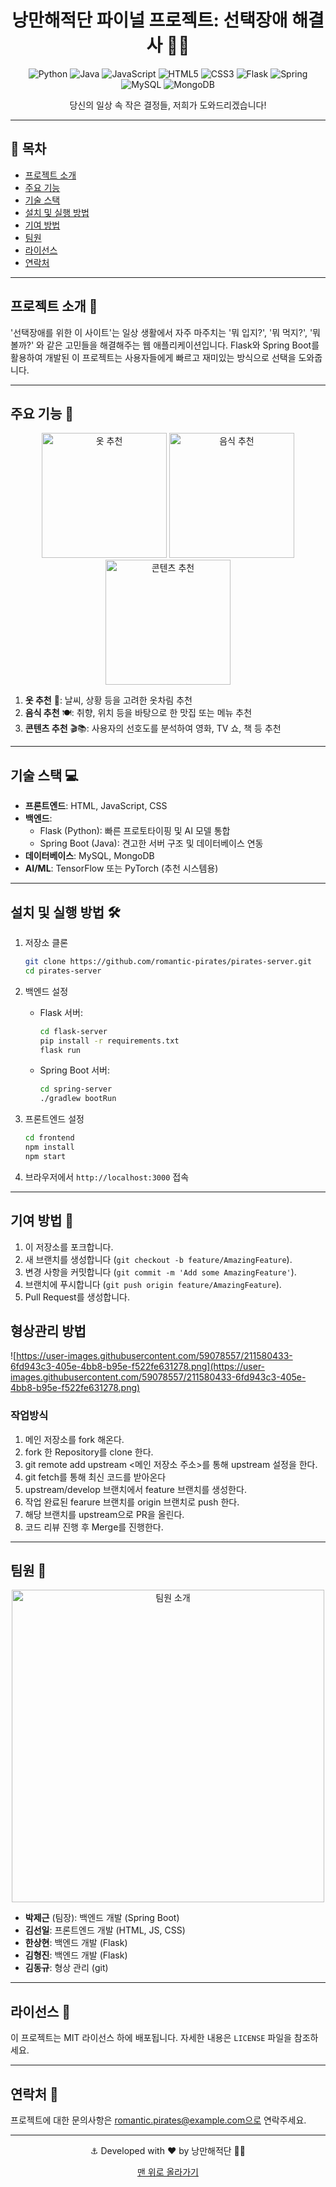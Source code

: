 <div align="center">

  # 낭만해적단 파이널 프로젝트: 선택장애 해결사 🏴‍☠️

  ![Python](https://img.shields.io/badge/python-3670A0?style=for-the-badge&logo=python&logoColor=ffdd54)
  ![Java](https://img.shields.io/badge/java-%23ED8B00.svg?style=for-the-badge&logo=openjdk&logoColor=white)
  ![JavaScript](https://img.shields.io/badge/javascript-%23323330.svg?style=for-the-badge&logo=javascript&logoColor=%23F7DF1E)
  ![HTML5](https://img.shields.io/badge/html5-%23E34F26.svg?style=for-the-badge&logo=html5&logoColor=white)
  ![CSS3](https://img.shields.io/badge/css3-%231572B6.svg?style=for-the-badge&logo=css3&logoColor=white)
  ![Flask](https://img.shields.io/badge/flask-%23000.svg?style=for-the-badge&logo=flask&logoColor=white)
  ![Spring](https://img.shields.io/badge/springboot-%236DB33F.svg?style=for-the-badge&logo=spring&logoColor=white)
  ![MySQL](https://img.shields.io/badge/mysql-%2300f.svg?style=for-the-badge&logo=mysql&logoColor=white)
  ![MongoDB](https://img.shields.io/badge/MongoDB-%234ea94b.svg?style=for-the-badge&logo=mongodb&logoColor=white)

  당신의 일상 속 작은 결정들, 저희가 도와드리겠습니다!
</div>

---

## 📌 목차
- [프로젝트 소개](#프로젝트-소개-)
- [주요 기능](#주요-기능-)
- [기술 스택](#기술-스택-)
- [설치 및 실행 방법](#설치-및-실행-방법-)
- [기여 방법](#기여-방법-)
- [팀원](#팀원-)
- [라이선스](#라이선스-)
- [연락처](#연락처-)

---

## 프로젝트 소개 🚀

<div align="center">

</div>

'선택장애를 위한 이 사이트'는 일상 생활에서 자주 마주치는 '뭐 입지?', '뭐 먹지?', '뭐 볼까?' 와 같은 고민들을 해결해주는 웹 애플리케이션입니다. Flask와 Spring Boot를 활용하여 개발된 이 프로젝트는 사용자들에게 빠르고 재미있는 방식으로 선택을 도와줍니다.

---

## 주요 기능 🌟

<div align="center">
  <img src="https://raw.githubusercontent.com/FortAwesome/Font-Awesome/6.x/svgs/solid/shirt.svg" alt="옷 추천" width="200px">
  <img src="https://raw.githubusercontent.com/FortAwesome/Font-Awesome/6.x/svgs/solid/utensils.svg" alt="음식 추천" width="200px">
  <img src="https://raw.githubusercontent.com/FortAwesome/Font-Awesome/6.x/svgs/solid/film.svg" alt="콘텐츠 추천" width="200px">
</div>

1. **옷 추천** 👚: 날씨, 상황 등을 고려한 옷차림 추천
2. **음식 추천** 🍽️: 취향, 위치 등을 바탕으로 한 맛집 또는 메뉴 추천
3. **콘텐츠 추천** 🎬📚: 사용자의 선호도를 분석하여 영화, TV 쇼, 책 등 추천

---

## 기술 스택 💻

<div align="center">

</div>

- **프론트엔드**: HTML, JavaScript, CSS
- **백엔드**: 
  - Flask (Python): 빠른 프로토타이핑 및 AI 모델 통합
  - Spring Boot (Java): 견고한 서버 구조 및 데이터베이스 연동
- **데이터베이스**: MySQL, MongoDB
- **AI/ML**: TensorFlow 또는 PyTorch (추천 시스템용)

---

## 설치 및 실행 방법 🛠️

1. 저장소 클론
   ```bash
   git clone https://github.com/romantic-pirates/pirates-server.git
   cd pirates-server
   ```

2. 백엔드 설정
   - Flask 서버:
     ```bash
     cd flask-server
     pip install -r requirements.txt
     flask run
     ```
   - Spring Boot 서버:
     ```bash
     cd spring-server
     ./gradlew bootRun
     ```

3. 프론트엔드 설정
   ```bash
   cd frontend
   npm install
   npm start
   ```

4. 브라우저에서 `http://localhost:3000` 접속

---

## 기여 방법 🤝

1. 이 저장소를 포크합니다.
2. 새 브랜치를 생성합니다 (`git checkout -b feature/AmazingFeature`).
3. 변경 사항을 커밋합니다 (`git commit -m 'Add some AmazingFeature'`).
4. 브랜치에 푸시합니다 (`git push origin feature/AmazingFeature`).
5. Pull Request를 생성합니다.

## 형상관리 방법
![https://user-images.githubusercontent.com/59078557/211580433-6fd943c3-405e-4bb8-b95e-f522fe631278.png](https://user-images.githubusercontent.com/59078557/211580433-6fd943c3-405e-4bb8-b95e-f522fe631278.png)

### 작업방식
1. 메인 저장소를 fork 해온다.
2. fork 한 Repository를 clone 한다.
3. git remote add upstream <메인 저장소 주소>를 통해 upstream 설정을 한다.
4. git fetch를 통해 최신 코드를 받아온다
5. upstream/develop 브랜치에서 feature 브랜치를 생성한다.
6. 작업 완료된 fearure 브랜치를 origin 브랜치로 push 한다.
7. 해당 브랜치를 upstream으로 PR을 올린다.
8. 코드 리뷰 진행 후 Merge를 진행한다.
---

## 팀원 👥

<div align="center">
  <img src="https://raw.githubusercontent.com/FortAwesome/Font-Awesome/6.x/svgs/solid/users.svg" alt="팀원 소개" width="500px">
</div>

- **박제근** (팀장): 백엔드 개발 (Spring Boot)
- **김선일**: 프론트엔드 개발 (HTML, JS, CSS)
- **한상현**: 백엔드 개발 (Flask)
- **김형진**: 백엔드 개발 (Flask)
- **김동규**: 형상 관리 (git)

---

## 라이선스 📄

이 프로젝트는 MIT 라이선스 하에 배포됩니다. 자세한 내용은 `LICENSE` 파일을 참조하세요.

---

## 연락처 📧

프로젝트에 대한 문의사항은 romantic.pirates@example.com으로 연락주세요.

<div align="center">

  ---
  
  ⚓ Developed with ❤️ by 낭만해적단 🏴‍☠️
  
  [맨 위로 올라가기](#낭만해적단-파이널-프로젝트-선택장애-해결사-)

</div>
